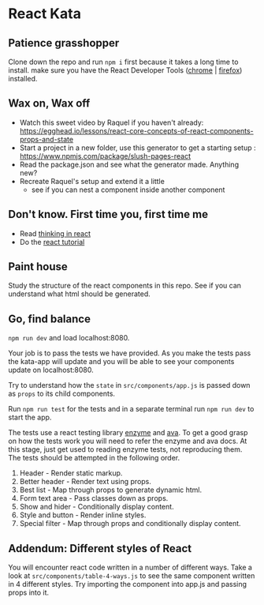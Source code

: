 # React Kata

## Patience grasshopper

Clone down the repo and run ```npm i``` first because it takes a long time to install.
make sure you have the React Developer Tools ([chrome](https://chrome.google.com/webstore/detail/react-developer-tools/fmkadmapgofadopljbjfkapdkoienihi?hl=en) | [firefox](https://addons.mozilla.org/en-US/firefox/addon/react-devtools/)) installed.

## Wax on, Wax off

- Watch this sweet video by Raquel if you haven't already: https://egghead.io/lessons/react-core-concepts-of-react-components-props-and-state
- Start a project in a new folder, use this generator to get a starting setup : https://www.npmjs.com/package/slush-pages-react
- Read the package.json and see what the generator made. Anything new?
- Recreate Raquel's setup and extend it a little
  - see if you can nest a component inside another component


## Don't know. First time you, first time me

- Read [thinking in react](https://facebook.github.io/react/docs/thinking-in-react.html)  
- Do the [react tutorial](https://facebook.github.io/react/docs/tutorial.html)


## Paint house

Study the structure of the react components in this repo.
See if you can understand what html should be generated. 


## Go, find balance

```npm run dev``` and load localhost:8080.

Your job is to pass the tests we have provided. As you make the tests pass the kata-app will update and you will be able to see your components update on localhost:8080. 

Try to understand how the `state` in `src/components/app.js` is passed down as `props` to its child components.  

Run `npm run test` for the tests and in a separate terminal run `npm run dev` to start the app.


The tests use a react testing library [enzyme](http://airbnb.io/enzyme/) and [ava](https://www.npmjs.com/package/ava).  To get a good grasp on how the tests work you will need to refer the enzyme and ava docs. At this stage, just get used to reading enzyme tests, not reproducing them. 
The tests should be attempted in the following order. 

1. Header - Render static markup.  
2. Better header - Render text using props.  
3. Best list - Map through props to generate dynamic html.  
4. Form text area - Pass classes down as props.  
5. Show and hider - Conditionally display content.  
6. Style and button - Render inline styles.  
7. Special filter - Map through props and conditionally display content.  


## Addendum: Different styles of React

You will encounter react code written in a number of different ways. Take a look at `src/components/table-4-ways.js` to see the same component written in 4 different styles. Try importing the component into app.js and passing props into it.  

